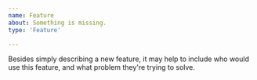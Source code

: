```yaml
---
name: Feature
about: Something is missing.
type: 'Feature'

---
```


Besides simply describing a new feature, it may help to include who would use this feature, and what problem they're trying to solve.
